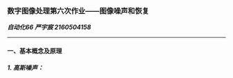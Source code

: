 ### 数字图像处理第六次作业——图像噪声和恢复

***自动化66    严宇宸    2160504158***

--------------------

#### 一、基本概念及原理

##### 1. 高斯噪声：
